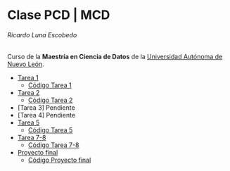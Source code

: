 # Clase PCD | MCD
###### Ricardo Luna Escobedo

Curso de la **Maestría en Ciencia de Datos** de la [Universidad Autónoma de Nuevo León](https://uanl.mx).

- [Tarea 1](./Tarea%201/Tarea_1.pdf)
  - [Código Tarea 1](./Tarea%201/Tarea%201.ipynb)
- [Tarea 2](./Tarea%202/Tarea_2.pdf)
  - [Código Tarea 2](./Tarea%202/Tarea%202.ipynb)
- [Tarea 3] Pendiente
- [Tarea 4] Pendiente
- [Tarea 5](./Tarea%205/Tarea_5.pdf)
  - [Código Tarea 5](./Tarea%205/Tarea%205.ipynb)
- [Tarea 7-8](./Tarea%207-8/Tarea_7_8.pdf)
  - [Código Tarea 7-8](./Tarea%207-8/Tarea%207-8.ipynb)
- [Proyecto final](./Proyecto%20final/Proyecto_final.pdf)
  - [Código Proyecto final](./Proyecto%20final/Proyecto%20final.ipynb)
